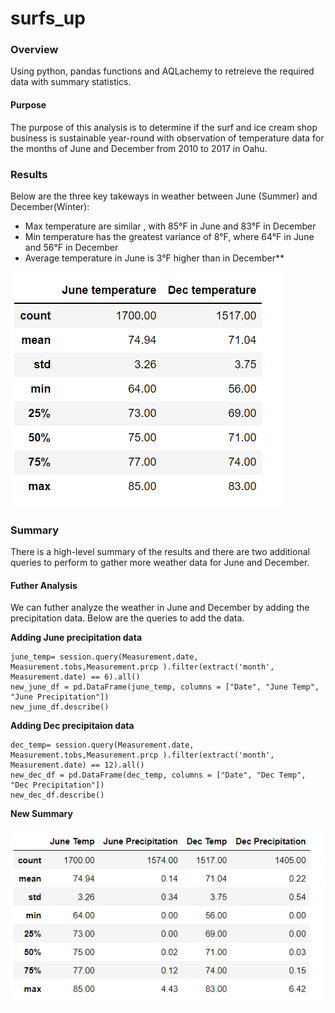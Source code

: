 # surfs_up

### Overview
Using python, pandas functions and AQLachemy to retreieve the required data with summary statistics.

#### Purpose
The purpose of this analysis is to determine if the surf and ice cream shop business is sustainable year-round with observation of temperature data for the months of June and December from 2010 to 2017 in Oahu.

### Results
Below are the three key takeways in weather between June (Summer) and December(Winter):

- Max temperature are similar , with 85°F in June and  83°F in December
- Min temperature has the greatest variance of 8°F, where 64°F in June and 56°F in December
- Average temperature in June is 3°F higher than in December** 

 ![](Resources/summary_temp.png)


### Summary
There is a high-level summary of the results and there are two additional queries to perform to gather more weather data for June and December. 


#### Futher Analysis
We can futher analyze the weather in June and December by adding the precipitation data. Below are the queries to add the data.

**Adding June precipitation data**

```
june_temp= session.query(Measurement.date, Measurement.tobs,Measurement.prcp ).filter(extract('month', Measurement.date) == 6).all()
new_june_df = pd.DataFrame(june_temp, columns = ["Date", "June Temp", "June Precipitation"])
new_june_df.describe()
```
**Adding Dec precipitaion data**

```
dec_temp= session.query(Measurement.date, Measurement.tobs,Measurement.prcp ).filter(extract('month', Measurement.date) == 12).all()
new_dec_df = pd.DataFrame(dec_temp, columns = ["Date", "Dec Temp", "Dec Precipitation"])
new_dec_df.describe()
```

**New Summary**

 ![](Resources/new_summary_temp.png)
